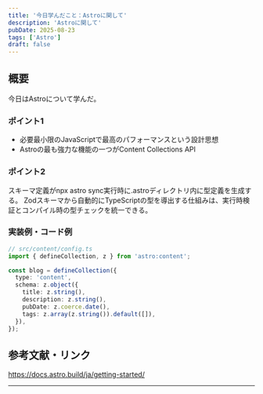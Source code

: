 ```yaml
---
title: '今日学んだこと：Astroに関して'
description: 'Astroに関して'
pubDate: 2025-08-23
tags: ['Astro']
draft: false
---
```


## 概要

今日はAstroについて学んだ。

### ポイント1

- 必要最小限のJavaScriptで最高のパフォーマンスという設計思想
- Astroの最も強力な機能の一つがContent Collections API

### ポイント2

スキーマ定義がnpx astro sync実行時に.astroディレクトリ内に型定義を生成する。
Zodスキーマから自動的にTypeScriptの型を導出する仕組みは、実行時検証とコンパイル時の型チェックを統一できる。

### 実装例・コード例

```typescript
// src/content/config.ts
import { defineCollection, z } from 'astro:content';

const blog = defineCollection({
  type: 'content',
  schema: z.object({
    title: z.string(),
    description: z.string(),
    pubDate: z.coerce.date(),
    tags: z.array(z.string()).default([]),
  }),
});
```

## 参考文献・リンク

https://docs.astro.build/ja/getting-started/

---